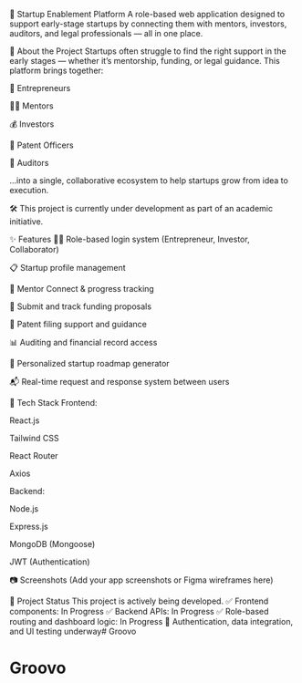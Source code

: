 🚀 Startup Enablement Platform
A role-based web application designed to support early-stage startups by connecting them with mentors, investors, auditors, and legal professionals — all in one place.

📌 About the Project
Startups often struggle to find the right support in the early stages — whether it’s mentorship, funding, or legal guidance. This platform brings together:

🎯 Entrepreneurs

🧑‍🏫 Mentors

💰 Investors

📄 Patent Officers

🧾 Auditors

...into a single, collaborative ecosystem to help startups grow from idea to execution.

🛠 This project is currently under development as part of an academic initiative.

✨ Features
🧑‍💼 Role-based login system (Entrepreneur, Investor, Collaborator)

📋 Startup profile management

🤝 Mentor Connect & progress tracking

💸 Submit and track funding proposals

📄 Patent filing support and guidance

📊 Auditing and financial record access

📍 Personalized startup roadmap generator

📬 Real-time request and response system between users

🧱 Tech Stack
Frontend:

React.js

Tailwind CSS

React Router

Axios

Backend:

Node.js

Express.js

MongoDB (Mongoose)

JWT (Authentication)

📷 Screenshots
(Add your app screenshots or Figma wireframes here)

🧪 Project Status
This project is actively being developed.
✅ Frontend components: In Progress
✅ Backend APIs: In Progress
✅ Role-based routing and dashboard logic: In Progress
🧪 Authentication, data integration, and UI testing underway# Groovo
# Groovo
